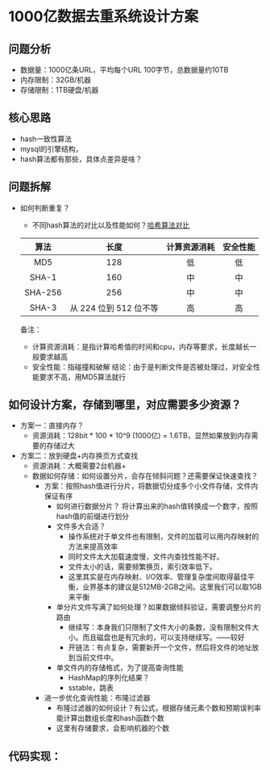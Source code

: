 # 1000亿数据去重系统设计方案
## 问题分析
- 数据量：1000亿条URL，平均每个URL 100字节，总数据量约10TB
- 内存限制：32GB/机器
- 存储限制：1TB硬盘/机器
## 核心思路
- hash一致性算法
- mysql的引擎结构，
- hash算法都有那些，具体点差异是啥？
## 问题拆解
- 如何判断重复？
  - 不同hash算法的对比以及性能如何？[哈希算法对比](https://my.oschina.net/emacs_8814310/blog/17326513)

  |算法|长度|计算资源消耗|安全性能|
  |:---:|:---:|:---:|:---:|
  | MD5 | 128 | 低 |低|
  | SHA-1 | 160 | 中|中|
  | SHA-256 | 256 | 中|中|
  | SHA-3 | 从 224 位到 512 位不等 | 高 |高|

  备注：
     - 计算资源消耗：是指计算哈希值的时间和cpu，内存等要求，长度越长一般要求越高
     - 安全性能：指碰撞和破解
  结论：由于是判断文件是否被处理过，对安全性能要求不高，用MD5算法就行
## 如何设计方案，存储到哪里，对应需要多少资源？
- 方案一：直接内存？
  - 资源消耗：128bit * 100 * 10^9 (1000亿) = 1.6TB，显然如果放到内存需要的存储过大
- 方案二：放到硬盘+内存换页方式查找
  - 资源消耗：大概需要2台机器+
  - 数据如何存储：如何设置分片，会存在倾斜问题？还需要保证快速查找？
    - 方案：按照hash值进行分片，将数据切分成多个小文件存储，文件内保证有序 
      - 如何进行数据分片？
        将计算出来的hash值转换成一个数字，按照hash值的前缀进行划分
      - 文件多大合适？
        - 操作系统对于单文件也有限制，文件的加载可以用内存映射的方法来提高效率
        - 同时文件太大加载速度慢，文件内查找性能不好。
        - 文件太小的话，需要频繁换页，索引效率低下。
        - 这里其实是在内存映射、I/O效率、管理复杂度间取得最佳平衡，业界基本的建议是512MB-2GB之间。这里我们可以取1GB来平衡
      - 单分片文件写满了如何处理？如果数据倾斜验证，需要调整分片的路由
        - 继续写：本身我们只限制了文件大小的条数，没有限制文件大小。而且磁盘也是有冗余的，可以支持继续写。——较好
        - 开链法：有点复杂，需要新开一个文件，然后将文件的地址放到当前文件中。
      - 单文件内的存储格式，为了提高查询性能
        - HashMap的序列化结果？
        - sstable，跳表
    - 进一步优化查询性能：布隆过滤器
      - 布隆过滤器的如何设计？有公式，根据存储元素个数和预期误判率能计算出数组长度和hash函数个数
      - 这里有存储要求，会影响机器的个数
## 代码实现：



